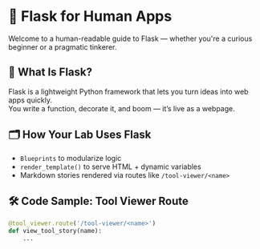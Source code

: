 # 🧠 Flask for Human Apps

Welcome to a human-readable guide to Flask — whether you're a curious beginner or a pragmatic tinkerer.

## 🔧 What Is Flask?

Flask is a lightweight Python framework that lets you turn ideas into web apps quickly.  
You write a function, decorate it, and boom — it’s live as a webpage.

## 🗂️ How Your Lab Uses Flask

- `Blueprints` to modularize logic  
- `render_template()` to serve HTML + dynamic variables  
- Markdown stories rendered via routes like `/tool-viewer/<name>`

## 🛠️ Code Sample: Tool Viewer Route

```python
@tool_viewer.route('/tool-viewer/<name>')
def view_tool_story(name):
    ...
